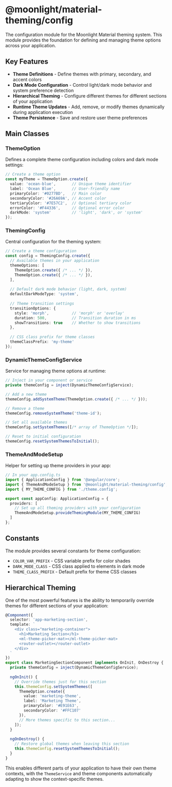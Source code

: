 # @moonlight/material-theming/config

The configuration module for the Moonlight Material theming system. This module provides the foundation for defining and managing theme options across your application.

## Key Features

- **Theme Definitions** - Define themes with primary, secondary, and accent colors
- **Dark Mode Configuration** - Control light/dark mode behavior and system preference detection
- **Hierarchical Theming** - Configure different themes for different sections of your application
- **Runtime Theme Updates** - Add, remove, or modify themes dynamically during application execution
- **Theme Persistence** - Save and restore user theme preferences

## Main Classes

### ThemeOption

Defines a complete theme configuration including colors and dark mode settings:

```typescript
// Create a theme option
const myTheme = ThemeOption.create({
  value: 'ocean-blue',       // Unique theme identifier
  label: 'Ocean Blue',       // User-friendly name
  primaryColor: '#0277BD',   // Main color
  secondaryColor: '#26A69A', // Accent color
  tertiaryColor: '#7E57C2',  // Optional tertiary color
  errorColor: '#F44336',     // Optional error color
  darkMode: 'system'         // 'light', 'dark', or 'system'
});
```

### ThemingConfig

Central configuration for the theming system:

```typescript
// Create a theme configuration
const config = ThemingConfig.create({
  // Available themes in your application
  themeOptions: [
    ThemeOption.create({ /* ... */ }),
    ThemeOption.create({ /* ... */ }),
  ],
  
  // Default dark mode behavior (light, dark, system)
  defaultDarkModeType: 'system',
  
  // Theme transition settings
  transitionOptions: {
    style: 'morph',          // 'morph' or 'overlay'
    duration: 500,           // Transition duration in ms
    showTransitions: true    // Whether to show transitions
  },
  
  // CSS class prefix for theme classes
  themeClassPrefix: 'my-theme'
});
```

### DynamicThemeConfigService

Service for managing theme options at runtime:

```typescript
// Inject in your component or service
private themeConfig = inject(DynamicThemeConfigService);

// Add a new theme
themeConfig.addSystemTheme(ThemeOption.create({ /* ... */ }));

// Remove a theme
themeConfig.removeSystemTheme('theme-id');

// Set all available themes
themeConfig.setSystemThemes([/* array of ThemeOption */]);

// Reset to initial configuration
themeConfig.resetSystemThemesToInitial();
```

### ThemeAndModeSetup

Helper for setting up theme providers in your app:

```typescript
// In your app.config.ts
import { ApplicationConfig } from '@angular/core';
import { ThemeAndModeSetup } from '@moonlight/material-theming/config';
import { MY_THEME_CONFIG } from './theme.config';

export const appConfig: ApplicationConfig = {
  providers: [
    // Set up all theming providers with your configuration
    ThemeAndModeSetup.provideThemingModule(MY_THEME_CONFIG)
  ]
};
```

## Constants

The module provides several constants for theme configuration:

- `COLOR_VAR_PREFIX` - CSS variable prefix for color shades
- `DARK_MODE_CLASS` - CSS class applied to elements in dark mode
- `THEME_CLASS_PREFIX` - Default prefix for theme CSS classes

## Hierarchical Theming

One of the most powerful features is the ability to temporarily override themes for different sections of your application:

```typescript
@Component({
  selector: 'app-marketing-section',
  template: `
    <div class="marketing-container">
      <h1>Marketing Section</h1>
      <ml-theme-picker-mat></ml-theme-picker-mat>
      <router-outlet></router-outlet>
    </div>
  `
})
export class MarketingSectionComponent implements OnInit, OnDestroy {
  private themeConfig = inject(DynamicThemeConfigService);
  
  ngOnInit() {
    // Override themes just for this section
    this.themeConfig.setSystemThemes([
      ThemeOption.create({
        value: 'marketing-theme',
        label: 'Marketing Theme',
        primaryColor: '#E91E63',
        secondaryColor: '#FFC107'
      }),
      // More themes specific to this section...
    ]);
  }
  
  ngOnDestroy() {
    // Restore global themes when leaving this section
    this.themeConfig.resetSystemThemesToInitial();
  }
}
```

This enables different parts of your application to have their own theme contexts, with the `ThemeService` and theme components automatically adapting to show the context-specific themes.